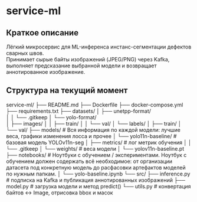 # service-ml

## Краткое описание 

Лёгкий микросервис для ML-инференса инстанс-сегментации дефектов сварных швов.  
Принимает сырые байты изображений (JPEG/PNG) через Kafka, выполняет предсказание выбранной модели и возвращает аннотированное изображение.

## Структура на текущий момент 

service-ml/
├── README.md
├── Dockerfile
├── docker-compose.yml
├── requirements.txt
├── datasets/
│   ├── unetpp-format/      
│   │   └── .gitkeep
│   └── yolo-format/        
│       ├── images/
│       │   ├── train/
│       │   └── val/
│       └── labels/
│           ├── train/
│           └── val/
├── models/ # Вся информация по каждой модели: лучшие веса, графики изменения лосса и прочее
│   └── yolo11n-baseline/   # базовая модель YOLOv11n-seg 
│       ├── metrics/        # лог метрик обучения
│       │   └── .gitkeep
│       └── weights/        # веса модели
│           └── yolov11n-baseline.pt
├── notebooks/ # Ноутбуки с обучением / экспериментами. Ноутбук с обучением должен содержать всё необходимое: от организации датасета под конкретную модель до расфасовки артефактов моделей по нужным папкам.
│   └── yolo-baseline.ipynb
└── src/
    ├── inference.py        # подписка на Kafka и публикация аннотированных изображений
    ├── model.py            # загрузка модели и метод predict()
    └── utils.py            # конвертация байтов ↔ Image, отрисовка bbox и масок